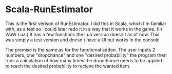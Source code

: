 # Scala-RunEstimator

This is the first verison of RunEstimator. I did this in Scala, which I'm familiar with, as a test so I could later redo it
in a way that it works in the game. (In WoW Lua.) It has a few functions the Lua version doesn't as of now.
This was simply a test version and doesn't have a UI but works in the console.

The premise is the same as for the functional addon. The user inputs 2 numbers, one "dropchance" and one "desired probability"
the program then runs a calculation of how many times the dropchance needs to be applied to reach the desired probability to 
recieve the wanted item. 
